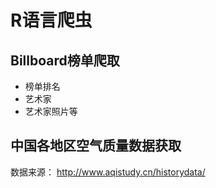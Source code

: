 # R语言爬虫

## Billboard榜单爬取

- 榜单排名
- 艺术家
- 艺术家照片等

## 中国各地区空气质量数据获取

数据来源： http://www.aqistudy.cn/historydata/
